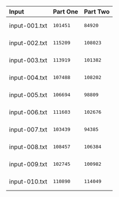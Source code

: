 | Input | Part One | Part Two |
|:---|:---|:---|
|input-001.txt|<pre>101451</pre>|<pre>84920</pre>|
|input-002.txt|<pre>115209</pre>|<pre>108023</pre>|
|input-003.txt|<pre>113919</pre>|<pre>101382</pre>|
|input-004.txt|<pre>107488</pre>|<pre>108202</pre>|
|input-005.txt|<pre>106694</pre>|<pre>98809</pre>|
|input-006.txt|<pre>111603</pre>|<pre>102676</pre>|
|input-007.txt|<pre>103439</pre>|<pre>94385</pre>|
|input-008.txt|<pre>108457</pre>|<pre>106384</pre>|
|input-009.txt|<pre>102745</pre>|<pre>100982</pre>|
|input-010.txt|<pre>110890</pre>|<pre>114049</pre>|